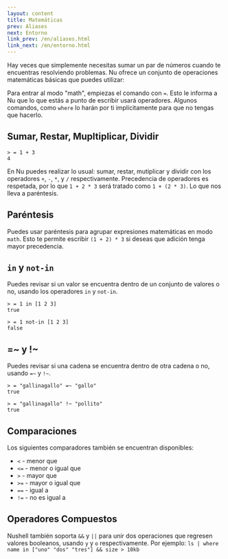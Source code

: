 ```yaml
---
layout: content
title: Matemáticas
prev: Aliases
next: Entorno
link_prev: /en/aliases.html
link_next: /en/entorno.html
---
```


Hay veces que simplemente necesitas sumar un par de números cuando te encuentras resolviendo problemas. Nu ofrece un conjunto de operaciones matemáticas básicas que puedes utilizar:

Para entrar al modo "math", empiezas el comando con `=`. Esto le informa a Nu que lo que estás a punto de escribir usará operadores. Algunos comandos, como `where` lo harán por ti implícitamente para que no tengas que hacerlo.

## Sumar, Restar, Mupltiplicar, Dividir

```
> = 1 + 3
4
```

En Nu puedes realizar lo usual: sumar, restar, mutiplicar y dividir con los operadores `+`, `-`, `*`, y `/` respectivamente. Precedencia de operadores es respetada, por lo que `1 + 2 * 3` será tratado como `1 + (2 * 3)`. Lo que nos lleva a paréntesis.

## Paréntesis

Puedes usar paréntesis para agrupar expresiones matemáticas en modo `math`. Esto te permite escribir `(1 + 2) * 3` si deseas que adición tenga mayor precedencia.

## `in` y `not-in`

Puedes revisar si un valor se encuentra dentro de un conjunto de valores o no, usando los operadores `in` y `not-in`.

```
> = 1 in [1 2 3]
true
```

```
> = 1 not-in [1 2 3]
false
```

## =~ y !~

Puedes revisar si una cadena se encuentra dentro de otra cadena o no, usando `=~` y `!~`.

```
> = "gallinagallo" =~ "gallo"
true
```

```
> = "gallinagallo" !~ "pollito"
true
```

## Comparaciones

Los siguientes comparadores también se encuentran disponibles:

* `<` - menor que
* `<=` - menor o igual que
* `>` - mayor que
* `>=` - mayor o igual que
* `==` - igual a
* `!=` - no es igual a

## Operadores Compuestos

Nushell también soporta `&&` y `||` para unir dos operaciones que regresen valores booleanos, usando `y` y `o` respectivamente. Por ejemplo: `ls | where name in ["uno" "dos" "tres"] && size > 10kb`


